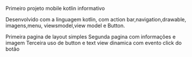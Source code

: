 Primeiro projeto mobile kotlin informativo

Desenvolvido com a linguagem kotlin, com action bar,navigation,drawable, imagens,menu, viewsmodel,view model e Button.

Primeira pagina de layout simples Segunda pagina com informações e imagem Terceira uso de button e text view dinamica com evento click do botão
